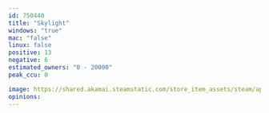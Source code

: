 ```yaml
---
id: 750440
title: "Skylight"
windows: "true"
mac: "false"
linux: false
positive: 13
negative: 6
estimated_owners: "0 - 20000"
peak_ccu: 0

image: https://shared.akamai.steamstatic.com/store_item_assets/steam/apps/750440/header.jpg?t=1727909503
opinions:
---
```

